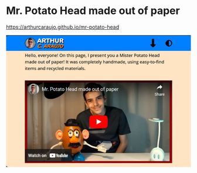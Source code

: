 # Mr. Potato Head made out of paper

https://arthurcaraujo.github.io/mr-potato-head

<img alt="Website screenshot" src="./public/website-screenshot.png" width="1040px">
